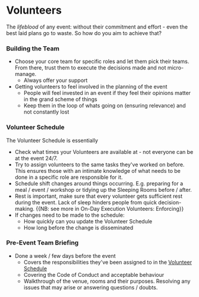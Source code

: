 # Volunteers

The *lifeblood* of any event: without their commitment and effort - even the best laid plans go to waste.  So how do you aim to achieve that?  

### Building the Team

- Choose your core team for specific roles and let them pick their teams.  From there, trust them to execute the decisions made and not micro-manage.  
  - Always offer your support 
- Getting volunteers to feel involved in the planning of the event
  - People will feel invested in an event if they feel their opinions matter in the grand scheme of things
  - Keep them in the loop of whats going on (ensuring relevance) and not constantly lost


### Volunteer Schedule

The Volunteer Schedule is essentially 

- Check what times your Volunteers are available at - not everyone can be at the event 24/7.
- Try to assign volunteers to the same tasks they've worked on before.  This ensures those with an intimate knowledge of what needs to be done in a specific role are responsible for it.
- Schedule shift changes around things occurring. E.g. preparing for a meal / event / workshop or tidying up the Sleeping Rooms before / after.
- Rest is important, make sure that every volunteer gets sufficient rest during the event.  Lack of sleep hinders people from quick decision-making.  {{NB: see more in On-Day Execution Volunteers: Enforcing}}
- If changes need to be made to the schedule:
	- How quickly can you update the Volunteer Schedule
	- How long before the change is disseminated


### Pre-Event Team Briefing

- Done a week / few days before the event
  - Covers the responsibilities they've been assigned to in the [Volunteer Schedule]()
  - Covering the Code of Conduct and acceptable behaviour
  - Walkthrough of the venue, rooms and their purposes.  Resolving any issues that may arise or answering questions / doubts.
